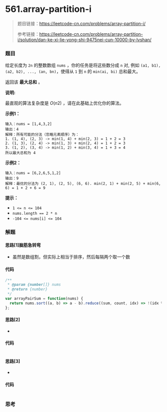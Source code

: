 # 561.array-partition-i

> 题目链接：https://leetcode-cn.com/problems/array-partition-i/
>
> 参考链接：https://leetcode-cn.com/problems/array-partition-i/solution/dan-ke-xi-lie-yong-shi-9475nei-cun-10000-by-lvshan/

### 题目

给定长度为 `2n` 的整数数组 `nums` ，你的任务是将这些数分成 `n` 对, 例如 `(a1, b1), (a2, b2), ..., (an, bn)`，使得从 `1` 到 `n` 的 `min(ai, bi)` 总和最大。

返回该 **最大总和** 。

**说明:**

最直观的算法复杂度是 *O*(*n*2) ，请在此基础上优化你的算法。

**示例1：**

```
输入：nums = [1,4,3,2]
输出：4
解释：所有可能的分法（忽略元素顺序）为：
1. (1, 4), (2, 3) -> min(1, 4) + min(2, 3) = 1 + 2 = 3
2. (1, 3), (2, 4) -> min(1, 3) + min(2, 4) = 1 + 2 = 3
3. (1, 2), (3, 4) -> min(1, 2) + min(3, 4) = 1 + 3 = 4
所以最大总和为 4
```

**示例2：**

```
输入：nums = [6,2,6,5,1,2]
输出：9
解释：最优的分法为 (2, 1), (2, 5), (6, 6). min(2, 1) + min(2, 5) + min(6, 6) = 1 + 2 + 6 = 9
```

**提示：**

- `1 <= n <= 104`
- `nums.length == 2 * n`
- `-104 <= nums[i] <= 104`



### 解题

#### 思路[1]脑筋急转弯

* 虽然是数组割，但实际上相当于排序，然后每隔两个取一个数

#### 代码

```javascript
/**
 * @param {number[]} nums
 * @return {number}
 */
var arrayPairSum = function(nums) {
  return nums.sort((a, b) => a - b).reduce((sum, count, idx) => !(idx % 2) ? (sum += count) : sum, 0);
};
```

#### 思路[2]

* 

#### 代码

```javascript

```

#### 思路[3]

* 

#### 代码

```javascript

```

#### 

### 思考